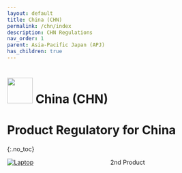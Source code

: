 ```yaml
---
layout: default
title: China (CHN)
permalink: /chn/index
description: CHN Regulations
nav_order: 1
parent: Asia-Pacific Japan (APJ)
has_children: true
---
```


<h1> 
<img src="https://lh3.googleusercontent.com/drive-viewer/AK7aPaAKB9TxdwkNkxr43m10Z7Ejmi3PMRFynVp74MF78tGWjKp7ukGxcItTvBvMaEoWG7_WeR6jbx5xmqfxl22qq9_BAdsLJw=s1600" style="width: 60px"/>
China (CHN)</h1>

# Product Regulatory for China
{:.no_toc}
 
<div style="display: grid; grid-template-columns: auto auto">
  <div class="grid-item">
    <a href="./laptop">
        <img src="https://lh3.googleusercontent.com/drive-viewer/AK7aPaAgzphOv1bwpAJlYIrwPADIyYGYfOyREiyHFfJlUdQDsnmW2OuJX4fS4TIVgvfy2FWL92i--5DpfZAqK3WnYHpQdMDu4g=s256" alt="Laptop" class="center-thirty">
    </a>
  </div>
  <div class="grid-item">2nd Product</div>
</div>